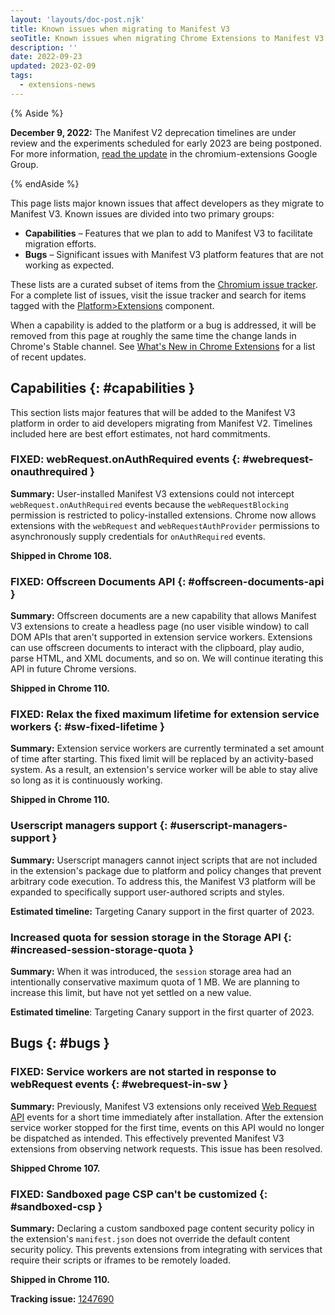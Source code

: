 ```yaml
---
layout: 'layouts/doc-post.njk'
title: Known issues when migrating to Manifest V3
seoTitle: Known issues when migrating Chrome Extensions to Manifest V3
description: ''
date: 2022-09-23
updated: 2023-02-09
tags:
  - extensions-news
---
```


{% Aside %}

**December 9, 2022:** The Manifest V2 deprecation timelines are under review and the experiments scheduled for early 2023 are being postponed. For more information, [read the update](https://groups.google.com/u/1/a/chromium.org/g/chromium-extensions/c/zQ77HkGmK9E) in the chromium-extensions Google Group.

{% endAside %}

This page lists major known issues that affect developers as they migrate to Manifest V3. Known issues are divided into two primary groups:

* **Capabilities** – Features that we plan to add to Manifest V3 to facilitate migration efforts.
* **Bugs** – Significant issues with Manifest V3 platform features that are not working as expected.

These lists are a curated subset of items from the [Chromium issue tracker][crbug]. For a complete list of issues, visit the issue tracker and search for items tagged with the [Platform>Extensions][crbug-crx] component.

When a capability is added to the platform or a bug is addressed, it will be removed from this page at roughly the same time the change lands in Chrome's Stable channel. See [What's New in Chrome Extensions][crx-whats-new] for a list of recent updates.

## Capabilities {: #capabilities }

This section lists major features that will be added to the Manifest V3 platform in order to aid developers migrating from Manifest V2. Timelines included here are best effort estimates, not hard commitments.

### FIXED: webRequest.onAuthRequired events {: #webrequest-onauthrequired }

**Summary:** User-installed Manifest V3 extensions could not intercept `webRequest.onAuthRequired` events because the `webRequestBlocking` permission is restricted to policy-installed extensions. Chrome now allows extensions with the `webRequest` and `webRequestAuthProvider` permissions to asynchronously supply credentials for `onAuthRequired` events.

**Shipped in Chrome 108.**

### FIXED: Offscreen Documents API {: #offscreen-documents-api }

**Summary:** Offscreen documents are a new capability that allows Manifest V3 extensions to create a headless page (no user visible window) to call DOM APIs that aren't supported in extension service workers. Extensions can use offscreen documents to interact with the clipboard, play audio, parse HTML, and XML documents, and so on. We will continue iterating this API in future Chrome versions.

**Shipped in Chrome 110.**

### FIXED: Relax the fixed maximum lifetime for extension service workers {: #sw-fixed-lifetime }

**Summary:** Extension service workers are currently terminated a set amount of time after starting. This fixed limit will be replaced by an activity-based system. As a result, an extension's service worker will be able to stay alive so long as it is continuously working.

**Shipped in Chrome 110.**

### Userscript managers support {: #userscript-managers-support }

**Summary:** Userscript managers cannot inject scripts that are not included in the extension's package due to platform and policy changes that prevent arbitrary code execution. To address this, the Manifest V3 platform will be expanded to specifically support user-authored scripts and styles.

**Estimated timeline:** Targeting Canary support in the first quarter of 2023.

### Increased quota for session storage in the Storage API {: #increased-session-storage-quota }

**Summary:** When it was introduced, the `session` storage area had an intentionally conservative maximum quota of 1 MB. We are planning to increase this limit, but have not yet settled on a new value.

**Estimated timeline**: Targeting Canary support in the first quarter of 2023.

## Bugs {: #bugs }

### FIXED: Service workers are not started in response to webRequest events {: #webrequest-in-sw }

**Summary:** Previously, Manifest V3 extensions only received [Web Request API](/docs/extensions/reference/webRequest) events for a short time immediately after installation. After the extension service worker stopped for the first time, events on this API would no longer be dispatched as intended. This effectively prevented Manifest V3 extensions from observing network requests. This issue has been resolved.

**Shipped Chrome 107.**

### FIXED: Sandboxed page CSP can't be customized {: #sandboxed-csp }

**Summary:** Declaring a custom sandboxed page content security policy in the extension's `manifest.json` does not override the default content security policy. This prevents extensions from integrating with services that require their scripts or iframes to be remotely loaded.

**Shipped in Chrome 110.**

**Tracking issue:** [1247690][]

[1024211]: https://bugs.chromium.org/p/chromium/issues/detail?id=1024211
[1135492]: https://bugs.chromium.org/p/chromium/issues/detail?id=1135492
[1247690]: https://bugs.chromium.org/p/chromium/issues/detail?id=1247690
[1339382]: https://bugs.chromium.org/p/chromium/issues/detail?id=1339382
[crbug-crx]: https://bugs.chromium.org/p/chromium/issues/list?q=component%3APlatform%3EExtensions
[crbug]: https://bugs.chromium.org/p/chromium/issues/list
[crx-whats-new]: /docs/extensions/whatsnew/
